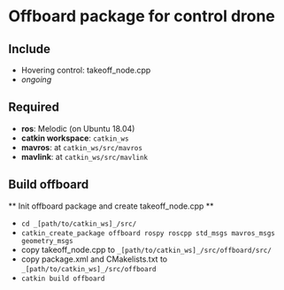 # Offboard package for control drone

## Include
- Hovering control: takeoff_node.cpp
- _ongoing_

## Required
- **ros**: Melodic (on Ubuntu 18.04)
- **catkin workspace**: `catkin_ws`
- **mavros**: at `catkin_ws/src/mavros`
- **mavlink**: at `catkin_ws/src/mavlink`

## Build offboard
** Init offboard package and create takeoff_node.cpp **
- `cd _[path/to/catkin_ws]_/src/`
- `catkin_create_package offboard rospy roscpp std_msgs mavros_msgs geometry_msgs`
- copy takeoff_node.cpp to `_[path/to/catkin_ws]_/src/offboard/src/`
- copy package.xml and CMakelists.txt to `_[path/to/catkin_ws]_/src/offboard`
- `catkin build offboard`
